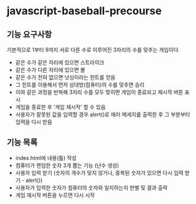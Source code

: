# javascript-baseball-precourse
## 기능 요구사항
기본적으로 1부터 9까지 서로 다른 수로 이루어진 3자리의 수를 맞추는 게임이다.
+ 같은 수가 같은 자리에 있으면 스트라이크
+ 같은 수가 다른 자리에 있으면 볼
+ 같은 수가 전혀 없으면 낫싱이라는 힌트를 얻음
+ 그 힌트를 이용해서 먼저 상대방(컴퓨터)의 수를 맞추면 승리
+ 이와 같은 과정을 반복해 3자리 수를 모두 맞히면 게임이 종료되고 재시작 버튼 표시
+ 게임을 종료한 후 '게임 재시작' 할 수 있음
+ 사용자가 잘못된 값을 입력할 경우 alert()로 에러 메세지를 출력한 후 그 부분부터 입력을 다시 받음

## 기능 목록
+ index.html에 내용(틀) 작성
+ 컴퓨터가 랜덤한 숫자 3개 뽑는 기능 (난수 생성)
+ 사용자 입력 받기 (숫자의 개수가 맞지 않거나, 중복된 숫자가 있으면 다시 입력 받기 - alert())
+ 사용자가 입력한 숫자가 컴퓨터의 숫자와 일치하는지 판별 및 결과 출력
+ 게임 재시작 버튼을 누르면 다시 시작